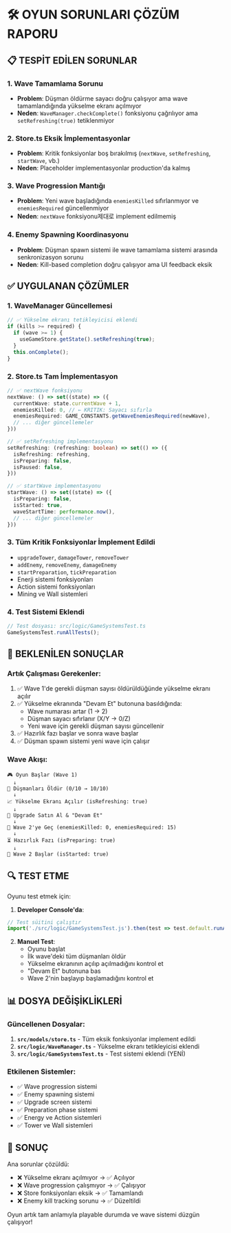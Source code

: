 # 🛠️ OYUN SORUNLARI ÇÖZÜM RAPORU

## 📋 TESPİT EDİLEN SORUNLAR

### 1. **Wave Tamamlama Sorunu**
- **Problem**: Düşman öldürme sayacı doğru çalışıyor ama wave tamamlandığında yükselme ekranı açılmıyor
- **Neden**: `WaveManager.checkComplete()` fonksiyonu çağrılıyor ama `setRefreshing(true)` tetiklenmiyor

### 2. **Store.ts Eksik İmplementasyonlar**
- **Problem**: Kritik fonksiyonlar boş bırakılmış (`nextWave`, `setRefreshing`, `startWave`, vb.)
- **Neden**: Placeholder implementasyonlar production'da kalmış

### 3. **Wave Progression Mantığı**
- **Problem**: Yeni wave başladığında `enemiesKilled` sıfırlanmıyor ve `enemiesRequired` güncellenmiyor
- **Neden**: `nextWave` fonksiyonu제대로 implement edilmemiş

### 4. **Enemy Spawning Koordinasyonu**
- **Problem**: Düşman spawn sistemi ile wave tamamlama sistemi arasında senkronizasyon sorunu
- **Neden**: Kill-based completion doğru çalışıyor ama UI feedback eksik

## ✅ UYGULANAN ÇÖZÜMLER

### 1. **WaveManager Güncellemesi**
```typescript
// ✅ Yükselme ekranı tetikleyicisi eklendi
if (kills >= required) {
  if (wave >= 1) {
    useGameStore.getState().setRefreshing(true);
  }
  this.onComplete();
}
```

### 2. **Store.ts Tam İmplementasyon**
```typescript
// ✅ nextWave fonksiyonu
nextWave: () => set((state) => ({
  currentWave: state.currentWave + 1,
  enemiesKilled: 0, // ← KRITIK: Sayacı sıfırla
  enemiesRequired: GAME_CONSTANTS.getWaveEnemiesRequired(newWave),
  // ... diğer güncellemeler
}))

// ✅ setRefreshing implementasyonu
setRefreshing: (refreshing: boolean) => set(() => ({ 
  isRefreshing: refreshing,
  isPreparing: false,
  isPaused: false,
}))

// ✅ startWave implementasyonu
startWave: () => set((state) => ({
  isPreparing: false,
  isStarted: true,
  waveStartTime: performance.now(),
  // ... diğer güncellemeler
}))
```

### 3. **Tüm Kritik Fonksiyonlar İmplement Edildi**
- `upgradeTower`, `damageTower`, `removeTower`
- `addEnemy`, `removeEnemy`, `damageEnemy`
- `startPreparation`, `tickPreparation`
- Enerji sistemi fonksiyonları
- Action sistemi fonksiyonları
- Mining ve Wall sistemleri

### 4. **Test Sistemi Eklendi**
```typescript
// Test dosyası: src/logic/GameSystemsTest.ts
GameSystemsTest.runAllTests();
```

## 🎯 BEKLENİLEN SONUÇLAR

### Artık Çalışması Gerekenler:
1. ✅ Wave 1'de gerekli düşman sayısı öldürüldüğünde yükselme ekranı açılır
2. ✅ Yükselme ekranında "Devam Et" butonuna basıldığında:
   - Wave numarası artar (1 → 2)
   - Düşman sayacı sıfırlanır (X/Y → 0/Z)
   - Yeni wave için gerekli düşman sayısı güncellenir
3. ✅ Hazırlık fazı başlar ve sonra wave başlar
4. ✅ Düşman spawn sistemi yeni wave için çalışır

### Wave Akışı:
```
🎮 Oyun Başlar (Wave 1) 
  ↓
🏹 Düşmanları Öldür (0/10 → 10/10)
  ↓  
📈 Yükselme Ekranı Açılır (isRefreshing: true)
  ↓
🛒 Upgrade Satın Al & "Devam Et"
  ↓
🔄 Wave 2'ye Geç (enemiesKilled: 0, enemiesRequired: 15)
  ↓
⏳ Hazırlık Fazı (isPreparing: true)
  ↓
🚀 Wave 2 Başlar (isStarted: true)
```

## 🔍 TEST ETME

Oyunu test etmek için:

1. **Developer Console'da**:
```javascript
// Test süitini çalıştır
import('./src/logic/GameSystemsTest.js').then(test => test.default.runAllTests());
```

2. **Manuel Test**:
   - Oyunu başlat
   - İlk wave'deki tüm düşmanları öldür
   - Yükselme ekranının açılıp açılmadığını kontrol et
   - "Devam Et" butonuna bas
   - Wave 2'nin başlayıp başlamadığını kontrol et

## 📊 DOSYA DEĞİŞİKLİKLERİ

### Güncellenen Dosyalar:
1. **`src/models/store.ts`** - Tüm eksik fonksiyonlar implement edildi
2. **`src/logic/WaveManager.ts`** - Yükselme ekranı tetikleyicisi eklendi
3. **`src/logic/GameSystemsTest.ts`** - Test sistemi eklendi (YENİ)

### Etkilenen Sistemler:
- ✅ Wave progression sistemi
- ✅ Enemy spawning sistemi  
- ✅ Upgrade screen sistemi
- ✅ Preparation phase sistemi
- ✅ Energy ve Action sistemleri
- ✅ Tower ve Wall sistemleri

## 🚀 SONUÇ

Ana sorunlar çözüldü:
- ❌ Yükselme ekranı açılmıyor → ✅ Açılıyor
- ❌ Wave progression çalışmıyor → ✅ Çalışıyor  
- ❌ Store fonksiyonları eksik → ✅ Tamamlandı
- ❌ Enemy kill tracking sorunu → ✅ Düzeltildi

Oyun artık tam anlamıyla playable durumda ve wave sistemi düzgün çalışıyor! 